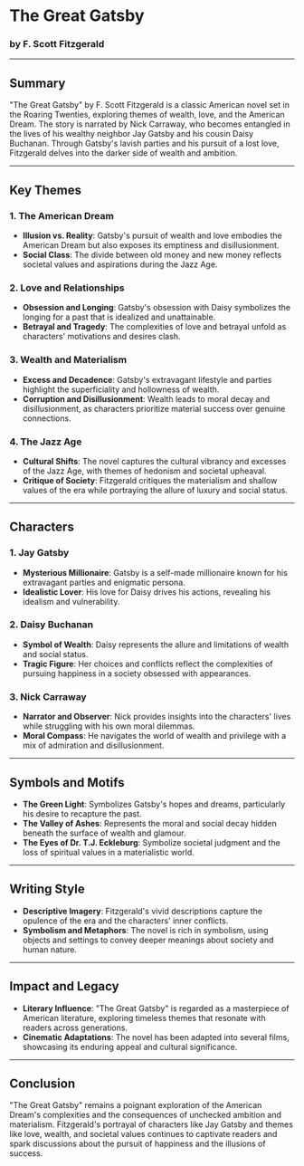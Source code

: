 # The Great Gatsby

### by F. Scott Fitzgerald

---

## Summary

"The Great Gatsby" by F. Scott Fitzgerald is a classic American novel set in the Roaring Twenties, exploring themes of wealth, love, and the American Dream. The story is narrated by Nick Carraway, who becomes entangled in the lives of his wealthy neighbor Jay Gatsby and his cousin Daisy Buchanan. Through Gatsby's lavish parties and his pursuit of a lost love, Fitzgerald delves into the darker side of wealth and ambition.

---

## Key Themes

### 1. The American Dream

- **Illusion vs. Reality**: Gatsby's pursuit of wealth and love embodies the American Dream but also exposes its emptiness and disillusionment.
- **Social Class**: The divide between old money and new money reflects societal values and aspirations during the Jazz Age.

### 2. Love and Relationships

- **Obsession and Longing**: Gatsby's obsession with Daisy symbolizes the longing for a past that is idealized and unattainable.
- **Betrayal and Tragedy**: The complexities of love and betrayal unfold as characters' motivations and desires clash.

### 3. Wealth and Materialism

- **Excess and Decadence**: Gatsby's extravagant lifestyle and parties highlight the superficiality and hollowness of wealth.
- **Corruption and Disillusionment**: Wealth leads to moral decay and disillusionment, as characters prioritize material success over genuine connections.

### 4. The Jazz Age

- **Cultural Shifts**: The novel captures the cultural vibrancy and excesses of the Jazz Age, with themes of hedonism and societal upheaval.
- **Critique of Society**: Fitzgerald critiques the materialism and shallow values of the era while portraying the allure of luxury and social status.

---

## Characters

### 1. Jay Gatsby

- **Mysterious Millionaire**: Gatsby is a self-made millionaire known for his extravagant parties and enigmatic persona.
- **Idealistic Lover**: His love for Daisy drives his actions, revealing his idealism and vulnerability.

### 2. Daisy Buchanan

- **Symbol of Wealth**: Daisy represents the allure and limitations of wealth and social status.
- **Tragic Figure**: Her choices and conflicts reflect the complexities of pursuing happiness in a society obsessed with appearances.

### 3. Nick Carraway

- **Narrator and Observer**: Nick provides insights into the characters' lives while struggling with his own moral dilemmas.
- **Moral Compass**: He navigates the world of wealth and privilege with a mix of admiration and disillusionment.

---

## Symbols and Motifs

- **The Green Light**: Symbolizes Gatsby's hopes and dreams, particularly his desire to recapture the past.
- **The Valley of Ashes**: Represents the moral and social decay hidden beneath the surface of wealth and glamour.
- **The Eyes of Dr. T.J. Eckleburg**: Symbolize societal judgment and the loss of spiritual values in a materialistic world.

---

## Writing Style

- **Descriptive Imagery**: Fitzgerald's vivid descriptions capture the opulence of the era and the characters' inner conflicts.
- **Symbolism and Metaphors**: The novel is rich in symbolism, using objects and settings to convey deeper meanings about society and human nature.

---

## Impact and Legacy

- **Literary Influence**: "The Great Gatsby" is regarded as a masterpiece of American literature, exploring timeless themes that resonate with readers across generations.
- **Cinematic Adaptations**: The novel has been adapted into several films, showcasing its enduring appeal and cultural significance.

---

## Conclusion

"The Great Gatsby" remains a poignant exploration of the American Dream's complexities and the consequences of unchecked ambition and materialism. Fitzgerald's portrayal of characters like Jay Gatsby and themes like love, wealth, and societal values continues to captivate readers and spark discussions about the pursuit of happiness and the illusions of success.
